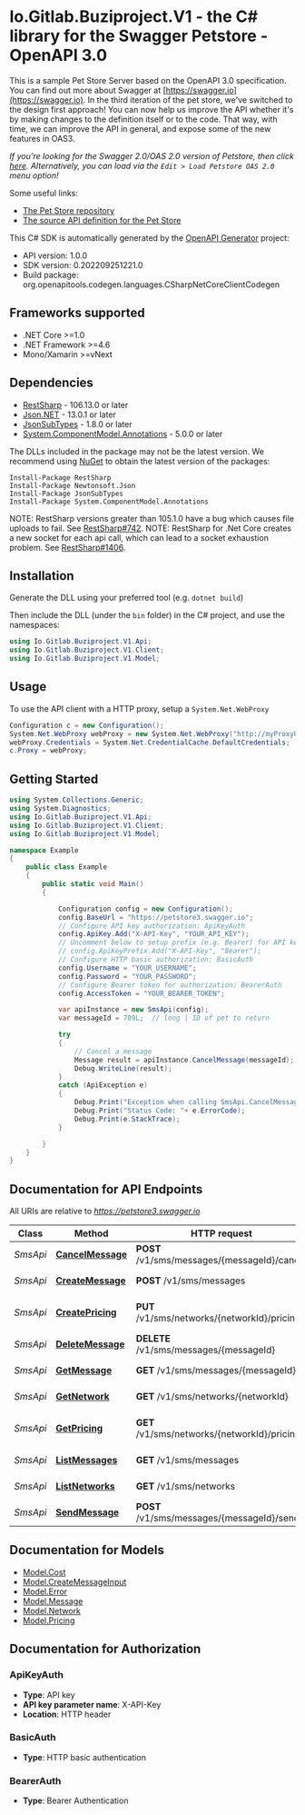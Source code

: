 # Io.Gitlab.Buziproject.V1 - the C# library for the Swagger Petstore - OpenAPI 3.0

This is a sample Pet Store Server based on the OpenAPI 3.0 specification.  You can find out more about
Swagger at [https://swagger.io](https://swagger.io). In the third iteration of the pet store, we've switched to the design first approach!
You can now help us improve the API whether it's by making changes to the definition itself or to the code.
That way, with time, we can improve the API in general, and expose some of the new features in OAS3.

_If you're looking for the Swagger 2.0/OAS 2.0 version of Petstore, then click [here](https://editor.swagger.io/?url=https://petstore.swagger.io/v2/swagger.yaml). Alternatively, you can load via the `Edit > Load Petstore OAS 2.0` menu option!_

Some useful links:
- [The Pet Store repository](https://github.com/swagger-api/swagger-petstore)
- [The source API definition for the Pet Store](https://github.com/swagger-api/swagger-petstore/blob/master/src/main/resources/openapi.yaml)

This C# SDK is automatically generated by the [OpenAPI Generator](https://openapi-generator.tech) project:

- API version: 1.0.0
- SDK version: 0.202209251221.0
- Build package: org.openapitools.codegen.languages.CSharpNetCoreClientCodegen

<a name="frameworks-supported"></a>
## Frameworks supported
- .NET Core >=1.0
- .NET Framework >=4.6
- Mono/Xamarin >=vNext

<a name="dependencies"></a>
## Dependencies

- [RestSharp](https://www.nuget.org/packages/RestSharp) - 106.13.0 or later
- [Json.NET](https://www.nuget.org/packages/Newtonsoft.Json/) - 13.0.1 or later
- [JsonSubTypes](https://www.nuget.org/packages/JsonSubTypes/) - 1.8.0 or later
- [System.ComponentModel.Annotations](https://www.nuget.org/packages/System.ComponentModel.Annotations) - 5.0.0 or later

The DLLs included in the package may not be the latest version. We recommend using [NuGet](https://docs.nuget.org/consume/installing-nuget) to obtain the latest version of the packages:
```
Install-Package RestSharp
Install-Package Newtonsoft.Json
Install-Package JsonSubTypes
Install-Package System.ComponentModel.Annotations
```

NOTE: RestSharp versions greater than 105.1.0 have a bug which causes file uploads to fail. See [RestSharp#742](https://github.com/restsharp/RestSharp/issues/742).
NOTE: RestSharp for .Net Core creates a new socket for each api call, which can lead to a socket exhaustion problem. See [RestSharp#1406](https://github.com/restsharp/RestSharp/issues/1406).

<a name="installation"></a>
## Installation
Generate the DLL using your preferred tool (e.g. `dotnet build`)

Then include the DLL (under the `bin` folder) in the C# project, and use the namespaces:
```csharp
using Io.Gitlab.Buziproject.V1.Api;
using Io.Gitlab.Buziproject.V1.Client;
using Io.Gitlab.Buziproject.V1.Model;
```
<a name="usage"></a>
## Usage

To use the API client with a HTTP proxy, setup a `System.Net.WebProxy`
```csharp
Configuration c = new Configuration();
System.Net.WebProxy webProxy = new System.Net.WebProxy("http://myProxyUrl:80/");
webProxy.Credentials = System.Net.CredentialCache.DefaultCredentials;
c.Proxy = webProxy;
```

<a name="getting-started"></a>
## Getting Started

```csharp
using System.Collections.Generic;
using System.Diagnostics;
using Io.Gitlab.Buziproject.V1.Api;
using Io.Gitlab.Buziproject.V1.Client;
using Io.Gitlab.Buziproject.V1.Model;

namespace Example
{
    public class Example
    {
        public static void Main()
        {

            Configuration config = new Configuration();
            config.BaseUrl = "https://petstore3.swagger.io";
            // Configure API key authorization: ApiKeyAuth
            config.ApiKey.Add("X-API-Key", "YOUR_API_KEY");
            // Uncomment below to setup prefix (e.g. Bearer) for API key, if needed
            // config.ApiKeyPrefix.Add("X-API-Key", "Bearer");
            // Configure HTTP basic authorization: BasicAuth
            config.Username = "YOUR_USERNAME";
            config.Password = "YOUR_PASSWORD";
            // Configure Bearer token for authorization: BearerAuth
            config.AccessToken = "YOUR_BEARER_TOKEN";

            var apiInstance = new SmsApi(config);
            var messageId = 789L;  // long | ID of pet to return

            try
            {
                // Cancel a message
                Message result = apiInstance.CancelMessage(messageId);
                Debug.WriteLine(result);
            }
            catch (ApiException e)
            {
                Debug.Print("Exception when calling SmsApi.CancelMessage: " + e.Message );
                Debug.Print("Status Code: "+ e.ErrorCode);
                Debug.Print(e.StackTrace);
            }

        }
    }
}
```

<a name="documentation-for-api-endpoints"></a>
## Documentation for API Endpoints

All URIs are relative to *https://petstore3.swagger.io*

Class | Method | HTTP request | Description
------------ | ------------- | ------------- | -------------
*SmsApi* | [**CancelMessage**](docs/SmsApi.md#cancelmessage) | **POST** /v1/sms/messages/{messageId}/cancel | Cancel a message
*SmsApi* | [**CreateMessage**](docs/SmsApi.md#createmessage) | **POST** /v1/sms/messages | Create Message
*SmsApi* | [**CreatePricing**](docs/SmsApi.md#createpricing) | **PUT** /v1/sms/networks/{networkId}/pricing | Create network price
*SmsApi* | [**DeleteMessage**](docs/SmsApi.md#deletemessage) | **DELETE** /v1/sms/messages/{messageId} | Deletes a message
*SmsApi* | [**GetMessage**](docs/SmsApi.md#getmessage) | **GET** /v1/sms/messages/{messageId} | Get message
*SmsApi* | [**GetNetwork**](docs/SmsApi.md#getnetwork) | **GET** /v1/sms/networks/{networkId} | Get network
*SmsApi* | [**GetPricing**](docs/SmsApi.md#getpricing) | **GET** /v1/sms/networks/{networkId}/pricing | List network rates
*SmsApi* | [**ListMessages**](docs/SmsApi.md#listmessages) | **GET** /v1/sms/messages | List messages
*SmsApi* | [**ListNetworks**](docs/SmsApi.md#listnetworks) | **GET** /v1/sms/networks | List networks
*SmsApi* | [**SendMessage**](docs/SmsApi.md#sendmessage) | **POST** /v1/sms/messages/{messageId}/send | Sends a message


<a name="documentation-for-models"></a>
## Documentation for Models

 - [Model.Cost](docs/Cost.md)
 - [Model.CreateMessageInput](docs/CreateMessageInput.md)
 - [Model.Error](docs/Error.md)
 - [Model.Message](docs/Message.md)
 - [Model.Network](docs/Network.md)
 - [Model.Pricing](docs/Pricing.md)


<a name="documentation-for-authorization"></a>
## Documentation for Authorization

<a name="ApiKeyAuth"></a>
### ApiKeyAuth

- **Type**: API key
- **API key parameter name**: X-API-Key
- **Location**: HTTP header

<a name="BasicAuth"></a>
### BasicAuth

- **Type**: HTTP basic authentication

<a name="BearerAuth"></a>
### BearerAuth

- **Type**: Bearer Authentication

